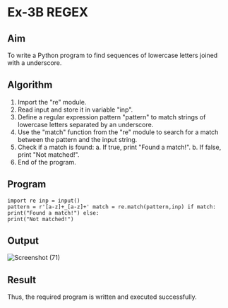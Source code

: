 # Ex-3B REGEX
## Aim
To write a Python program to find sequences of lowercase letters joined with a underscore.
## Algorithm
1.	Import the "re" module.
2.	Read input and store it in variable "inp".
3.	Define a regular expression pattern "pattern" to match strings of lowercase letters separated by an underscore.
4.	Use the "match" function from the "re" module to search for a match between the pattern and the input string.
5.	Check if a match is found:
a.	If true, print "Found a match!".
b.	If false, print "Not matched!".
6.	End of the program.
## Program
```
import re inp = input()
pattern = r'[a-z]+_[a-z]+' match = re.match(pattern,inp) if match:
print("Found a match!") else:
print("Not matched!")
```
## Output
![Screenshot (71)](https://github.com/user-attachments/assets/ba027e12-2969-428f-94ba-7e3dc9c6c76d)
## Result
Thus, the required program is written and executed successfully.
